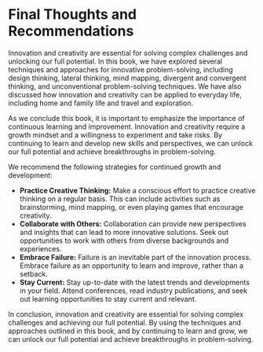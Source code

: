 Final Thoughts and Recommendations
==============================================

Innovation and creativity are essential for solving complex challenges and unlocking our full potential. In this book, we have explored several techniques and approaches for innovative problem-solving, including design thinking, lateral thinking, mind mapping, divergent and convergent thinking, and unconventional problem-solving techniques. We have also discussed how innovation and creativity can be applied to everyday life, including home and family life and travel and exploration.

As we conclude this book, it is important to emphasize the importance of continuous learning and improvement. Innovation and creativity require a growth mindset and a willingness to experiment and take risks. By continuing to learn and develop new skills and perspectives, we can unlock our full potential and achieve breakthroughs in problem-solving.

We recommend the following strategies for continued growth and development:

* **Practice Creative Thinking:** Make a conscious effort to practice creative thinking on a regular basis. This can include activities such as brainstorming, mind mapping, or even playing games that encourage creativity.
* **Collaborate with Others:** Collaboration can provide new perspectives and insights that can lead to more innovative solutions. Seek out opportunities to work with others from diverse backgrounds and experiences.
* **Embrace Failure:** Failure is an inevitable part of the innovation process. Embrace failure as an opportunity to learn and improve, rather than a setback.
* **Stay Current:** Stay up-to-date with the latest trends and developments in your field. Attend conferences, read industry publications, and seek out learning opportunities to stay current and relevant.

In conclusion, innovation and creativity are essential for solving complex challenges and achieving our full potential. By using the techniques and approaches outlined in this book, and by continuing to learn and grow, we can unlock our full potential and achieve breakthroughs in problem-solving.
